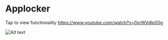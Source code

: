 # Applocker

Tap to view functionality
https://www.youtube.com/watch?v=0srWVdIp05g

![Alt text](https://github.com/quicklearner4991/Applocker/blob/master/20200802_004648.gif)

